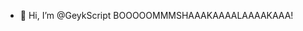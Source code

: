 - 👋 Hi, I’m @GeykScript
 BOOOOOMMMSHAAAKAAAALAAAAKAAA!
<!---
GeykScript/GeykScript is a ✨ special ✨ repository because its `README.md` (this file) appears on your GitHub profile.
You can click the Preview link to take a look at your changes.
--->

